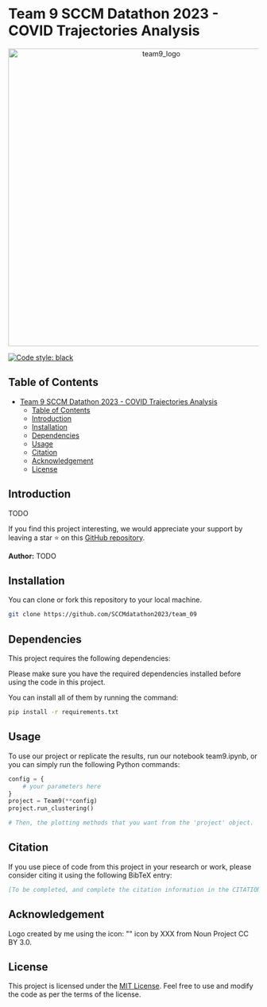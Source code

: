 # Team 9 SCCM Datathon 2023 - COVID Trajectories Analysis

<p align="center"><img src="https://github.com/SCCMdatathon2023/team_09/blob/main/logo.png?raw=true" alt="team9_logo" width="600"/></p>

[![Code style: black](https://img.shields.io/badge/code%20style-black-000000.svg)](https://github.com/psf/black)

## Table of Contents

- [Team 9 SCCM Datathon 2023 - COVID Trajectories Analysis](#team-9-sccm-datathon-2023---covid-trajectories-analysis)
  - [Table of Contents](#table-of-contents)
  - [Introduction](#introduction)
  - [Installation](#installation)
  - [Dependencies](#dependencies)
  - [Usage](#usage)
  - [Citation](#citation)
  - [Acknowledgement](#acknowledgement)
  - [License](#license)

## Introduction

TODO

If you find this project interesting, we would appreciate your support by leaving a star ⭐ on this [GitHub repository](https://github.com/SCCMdatathon2023/team_09).

**Author:** TODO

## Installation

You can clone or fork this repository to your local machine.

```bash
git clone https://github.com/SCCMdatathon2023/team_09
```

## Dependencies

This project requires the following dependencies:

Please make sure you have the required dependencies installed before using the code in this project.

You can install all of them by running the command:

```bash
pip install -r requirements.txt
```

## Usage

To use our project or replicate the results, run our notebook team9.ipynb, or you can simply run the following Python commands:

```python
config = {
    # your parameters here
}
project = Team9(**config)
project.run_clustering()

# Then, the plotting methods that you want from the 'project' object.
```

## Citation

If you use piece of code from this project in your research or work, please consider citing it using the following BibTeX entry:

```bibtex
[To be completed, and complete the citation information in the CITATION.cff file provided in the repository.]
```

## Acknowledgement

Logo created by me using the icon: "" icon by XXX from Noun Project CC BY 3.0.

## License

This project is licensed under the [MIT License](https://choosealicense.com/licenses/mit/). Feel free to use and modify the code as per the terms of the license.
